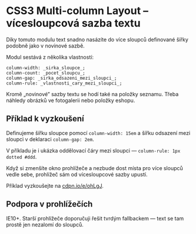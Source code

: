 CSS3 Multi-column Layout – vícesloupcová sazba textu
====================================================

Díky tomuto modulu text snadno nasázíte do více sloupců definované šířky podobně jako v novinové sazbě.

Modul sestává z několika vlastností:

	column-width: _sirka_sloupce_;
	column-count: _pocet_sloupcu_;
	column-gap: _sirka_odsazeni_mezi_sloupci_;
	column-rule: _vlastnosti_cary_mezi_sloupci_;
	
Kromě „novinové” sazby textu se hodí také na položky seznamu. Třeba náhledy obrázků ve fotogalerii nebo položky eshopu.	

Příklad k vyzkoušení
--------------------

Definujeme šířku sloupce pomocí `column-width: 15em` a šířku odsazení mezi sloupci v deklaraci `column-gap: 2em`. 

V příkladu je i ukázka oddělovací čáry mezi sloupci — `column-rule: 1px dotted #ddd`.

Když si zmenšíte okno prohlížeče a nezbude dost místa pro více sloupců vedle sebe, prohlížeč sám od vícesloupcové sazby upustí. 

Příklad vyzkoušejte na [cdpn.io/e/ohLgJ](http://cdpn.io/e/ohLgJ).


Podpora v prohlížečích
----------------------

IE10+. Starší prohlížeče doporučuji řešit tvrdým fallbackem — text se tam prostě jen nezalomí do sloupců.
